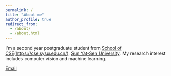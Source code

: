 ```yaml
---
permalink: /
title: "About me"
author_profile: true
redirect_from: 
  - /about/
  - /about.html
---
```


I'm a second year postgraduate student from [School of CSE](https://cse.sysu.edu.cn/)(https://cse.sysu.edu.cn/), [Sun Yat-Sen University](https://www.sysu.edu.cn/). My research interest includes computer vision and machine learning.

[Email](mailto:chenyk29@mail2.sysu.edu.cn) 

